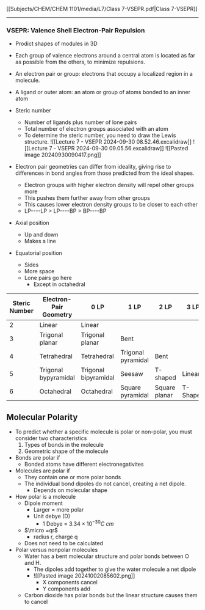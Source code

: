 [[Subjects/CHEM/CHEM 1101/media/L7/Class 7-VSEPR.pdf|Class 7-VSEPR]]

---

### VSEPR: Valence Shell Electron-Pair Repulsion

- Prodict shapes of modules in 3D
- Each group of valence electrons around a central atom is located as far as possible from the others, to minimize repulsions.
- An electron pair or group: electrons that occupy a localized region in a molecule.
- A ligand or outer atom: an atom or group of atoms bonded to an inner atom
- Steric number
	- Number of ligands plus number of lone pairs
	- Total number of electron groups associated with an atom
	- To determine the steric number, you need to draw the Lewis structure.
![[Lecture 7 - VSEPR 2024-09-30 08.52.46.excalidraw]]
![[Lecture 7 - VSEPR 2024-09-30 09.05.56.excalidraw]]
![[Pasted image 20240930090417.png]]

- Electron pair geometries can differ from ideality, giving rise to differences in bond angles from those predicted from the ideal shapes.
	- Electron groups with higher electron density will repel other groups more
	- This pushes them further away from other groups
	- This causes lower electron density groups to be closer to each other
	- LP----LP > LP----BP > BP----BP
- Axial position
	- Up and down
	- Makes a line
- Equatorial position
	- Sides
	- More space
	- Lone pairs go here
		- Except in octahedral

| Steric Number | Electron-Pair Geometry | 0 LP                 | 1 LP               | 2 LP          | 3 LP     | 4 LP   |
| ------------- | ---------------------- | -------------------- | ------------------ | ------------- | -------- | ------ |
| 2             | Linear                 | Linear               |                    |               |          |        |
| 3             | Trigonal planar        | Trigonal planar      | Bent               |               |          |        |
| 4             | Tetrahedral            | Tetrahedral          | Trigonal pyramidal | Bent          |          |        |
| 5             | Trigonal bypyramidal   | Trigonal bipyramidal | Seesaw             | T-shaped      | Linear   |        |
| 6             | Octahedral             | Octahedral           | Square pyramidal   | Square planar | T-Shaped | Linear |

## Molecular Polarity

- To predict whether a specific molecule is polar or non-polar, you must consider two characteristics
	1. Types of bonds in the molecule
	2. Geometric shape of the molecule
- Bonds are polar if
	- Bonded atoms have different electronegativites
- Molecules are polar if
	- They contain one or more polar bonds
	- The individual bond dipoles do not cancel, creating a net dipole.
		- Depends on molecular shape
- How polar is a molecule
	- Dipole moment
		- Larger = more polar
		- Unit debye (D)
			- 1 Debye = $3.34\times 10^{-30} C\ cm$ 
	- $\micro =qr$ 
		- radius r, charge q
	- Does not need to be calculated
- Polar versus nonpolar molecules
	- Water has a bent molecular structure and polar bonds between O and H.
		- The dipoles add together to give the water molecule a net dipole
		- ![[Pasted image 20241002085602.png]]
			- X components cancel
			- Y components add
	- Carbon dioxide has polar bonds but the linear structure causes them to cancel